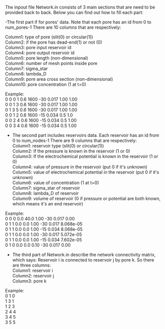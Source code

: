 The inpout file Network.in consists of 3 main sections that are need to be provided back to back. Below you can find out how to fill each part:

-The first part if for pores' data. Note that each pore has an id from 0 to num_pores-1
There are 10 columns that are respectively:

Column1: type of pore (slit(0) or circular(1))<br/>
Column2: if the pore has dead-end(1) or not (0)<br/>
Column3: pore input reservoir id<br/>
Column4: pore output reservoir id<br/>
Column5: pore length (non-dimensional)<br/>
Column6: number of mesh points inside pore<br/>
Column7: sigma_star<br/>
Column8: lambda_D<br/>
Column9: pore area cross section (non-dimensional)<br/>
Column10: pore concentration (1 at t=0)<br/>

Example:<br/>
0 0 0 1 0.6 1600 -30 0.017 1.00 1.00<br/>
0 0 1 3 0.6 1600 -30 0.017 1.00 1.00<br/>
0 1 3 5 0.6 1600 -30 0.017 1.00 1.00<br/>
0 0 1 2 0.6 1600 -15 0.034 0.5 1.0<br/>
0 0 2 4 0.6 1600 -15 0.034 0.5 1.00<br/>
0 0 3 4 0.6 1600 -15 0.034 0.5 1.00<br/>

- The second part includes reservoirs data. Each reservoir has an id from 0 to num_nodes-1
There are 9 columns that are respectively:<br/>
Column1: reservoir type (slit(0) or circular(1))<br/>
Column2: If the pressure is known in the reservoir (1 or 0)<br/>
Column3: If the electrochemical potential is known in the reservoir (1 or 0)<br/>
Column4: value of pressure in the reservoir (put 0 if it's unknown)<br/>
Column5: value of electrochemical potential in the reservoir (put 0 if it's unknown)<br/>
Column6: value of concentration (1 at t=0)<br/>
Column7: sigma_star of reservoir<br/>
Column8: lambda_D of reservoir<br/>
Column9: volume of reservoir (0 if pressure or potential are both known, which means it's an end reservoir)<br/>

Example:    
0 0 0 0.0 40.0 1.00 -30 0.017 0.00<br/>
0 1 1 0.0 0.0 1.00 -30 0.017 8.068e-05<br/>
0 1 1 0.0 0.0 1.00 -15 0.034 8.068e-05<br/>
0 1 1 0.0 0.0 1.00 -30 0.017 5.072e-05<br/>
0 1 1 0.0 0.0 1.00 -15 0.034 7.602e-05<br/>
0 1 0 0.0 0.0 0.10 -30 0.017 0.00<br/>

- The third part of Network.in describe the network connectivity matrix, which says:
Reservoir i is connected to reservoir j by pore k. So there are three columns:<br/>
Column1: reservoir i<br/>
Column2: reservoir j<br/>
Column3: pore k<br/>

Example:  
0 1 0<br/>
1 3 1<br/>
1 2 3<br/>
2 4 4<br/>
3 4 5<br/>
3 5 5<br/>
